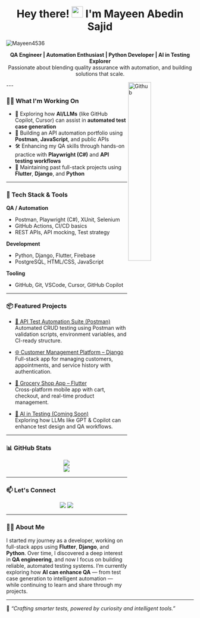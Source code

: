 <h1 align="center">Hey there! <img src="https://raw.githubusercontent.com/iampavangandhi/iampavangandhi/master/gifs/Hi.gif" width="30px"> I'm Mayeen Abedin Sajid</h1>
<p align="left"> <img src="https://komarev.com/ghpvc/?username=Mayeen4536" alt="Mayeen4536" /> </p>
<p align="center">
  <strong>QA Engineer | Automation Enthusiast | Python Developer | AI in Testing Explorer</strong><br>
  Passionate about blending quality assurance with automation, and building solutions that scale.
</p>

<img width="35%" align="right" alt="Github" src="https://user-images.githubusercontent.com/48678280/88862734-4903af80-d201-11ea-968b-9c939d88a37c.gif" />
---

### 👨‍💻 What I'm Working On

- 🔬 Exploring how **AI/LLMs** (like GitHub Copilot, Cursor) can assist in **automated test case generation**
- 🧪 Building an API automation portfolio using **Postman**, **JavaScript**, and public APIs
- 🛠️ Enhancing my QA skills through hands-on practice with **Playwright (C#)** and **API testing workflows**
- 🧱 Maintaining past full-stack projects using **Flutter**, **Django**, and **Python**

---

### 🧰 Tech Stack & Tools

**QA / Automation**
- Postman, Playwright (C#), XUnit, Selenium
- GitHub Actions, CI/CD basics
- REST APIs, API mocking, Test strategy

**Development**
- Python, Django, Flutter, Firebase
- PostgreSQL, HTML/CSS, JavaScript

**Tooling**
- GitHub, Git, VSCode, Cursor, GitHub Copilot

---

### 📦 Featured Projects

- [🧪 API Test Automation Suite (Postman)](https://github.com/Mayeen4536/API-Test-Automation-Postman)  
  Automated CRUD testing using Postman with validation scripts, environment variables, and CI-ready structure.

- [🌐 Customer Management Platform – Django]([#](https://github.com/Mayeen4536/CustomerManagementSystem_CSE470))  
  Full-stack app for managing customers, appointments, and service history with authentication.

- [📱 Grocery Shop App – Flutter]([#](https://github.com/Mayeen4536/tarjida-app))  
  Cross-platform mobile app with cart, checkout, and real-time product management.

- [🧠 AI in Testing (Coming Soon)](#)  
  Exploring how LLMs like GPT & Copilot can enhance test design and QA workflows.

---

### 📊 GitHub Stats

<p align="center">
  <img src="https://github-readme-stats.vercel.app/api?username=Mayeen4536&show_icons=true&theme=radical" />
  <br />
  <img src="https://github-readme-streak-stats.herokuapp.com/?user=Mayeen4536&theme=radical" />
</p>

---

### 📫 Let's Connect

<p align="center">
  <a href="https://www.linkedin.com/in/mayeen-abedin-sajid/"><img src="https://img.shields.io/badge/LinkedIn-blue?style=for-the-badge&logo=linkedin" /></a>
  <a href="https://github.com/Mayeen4536"><img src="https://img.shields.io/badge/GitHub-black?style=for-the-badge&logo=github" /></a>
</p>

---

### 🧑‍💻 About Me

I started my journey as a developer, working on full-stack apps using **Flutter**, **Django**, and **Python**. Over time, I discovered a deep interest in **QA engineering**, and now I focus on building reliable, automated testing systems. I’m currently exploring how **AI can enhance QA** — from test case generation to intelligent automation — while continuing to learn and share through my projects.

---

📌 *“Crafting smarter tests, powered by curiosity and intelligent tools.”*



